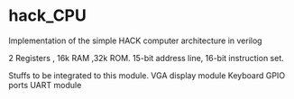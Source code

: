 # hack_CPU
Implementation of the simple HACK computer architecture in verilog

2 Registers , 16k RAM ,32k ROM.
15-bit address line, 16-bit instruction set.


Stuffs to be integrated to this module.
VGA display module
Keyboard 
GPIO ports
UART module


